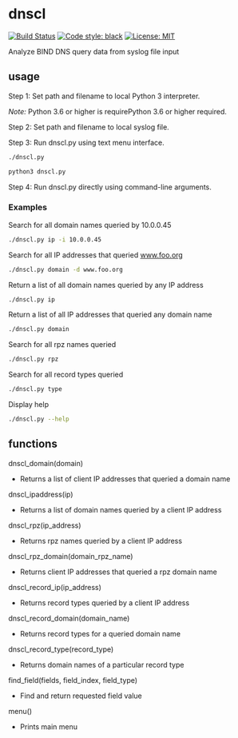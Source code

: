 # dnscl

[![Build Status](https://travis-ci.com/mark-w-hunter/dnscl.svg?branch=master)](https://travis-ci.com/mark-w-hunter/dnscl)
[![Code style: black](https://img.shields.io/badge/code%20style-black-000000.svg)](https://github.com/psf/black)
[![License: MIT](https://img.shields.io/badge/License-MIT-yellow.svg)](https://opensource.org/licenses/MIT)

Analyze BIND DNS query data from syslog file input

## usage

Step 1: Set path and filename to local Python 3 interpreter.

*Note:* Python 3.6 or higher is requirePython 3.6 or higher required.

Step 2: Set path and filename to local syslog file.

Step 3: Run dnscl.py using text menu interface.

```bash
./dnscl.py
```

```bash
python3 dnscl.py
```

Step 4: Run dnscl.py directly using command-line arguments.

### Examples

Search for all domain names queried by 10.0.0.45

```bash
./dnscl.py ip -i 10.0.0.45
```

Search for all IP addresses that queried www.foo.org

```bash
./dnscl.py domain -d www.foo.org
```

Return a list of all domain names queried by any IP address

```bash
./dnscl.py ip
```

Return a list of all IP addresses that queried any domain name

```bash
./dnscl.py domain
```

Search for all rpz names queried

```bash
./dnscl.py rpz
```

Search for all record types queried

```bash
./dnscl.py type
```

Display help

```bash
./dnscl.py --help
```

## functions

dnscl_domain(domain)

- Returns a list of client IP addresses that queried a domain name

dnscl_ipaddress(ip)

- Returns a list of domain names queried by a client IP address

dnscl_rpz(ip_address)

- Returns rpz names queried by a client IP address

dnscl_rpz_domain(domain_rpz_name)

- Returns client IP addresses that queried a rpz domain name

dnscl_record_ip(ip_address)

- Returns record types queried by a client IP address

dnscl_record_domain(domain_name)

- Returns record types for a queried domain name

dnscl_record_type(record_type)

- Returns domain names of a particular record type

find_field(fields, field_index, field_type)

- Find and return requested field value

menu()

- Prints main menu

